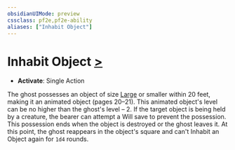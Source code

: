 ```yaml
---
obsidianUIMode: preview
cssclass: pf2e,pf2e-ability
aliases: ["Inhabit Object"]
---
```

# Inhabit Object [>](chapter-9-playing-the-game.md#Actions "Single Action")

- **Activate**: Single Action

The ghost possesses an object of size [Large](large-b1.md "Large Size Trait") or smaller within 20 feet, making it an animated object (pages 20–21). This animated object's level can be no higher than the ghost's level – 2. If the target object is being held by a creature, the bearer can attempt a Will save to prevent the possession. This possession ends when the object is destroyed or the ghost leaves it. At this point, the ghost reappears in the object's square and can't Inhabit an Object again for `1d4` rounds.